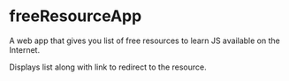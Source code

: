 # freeResourceApp

A web app that gives you list of free resources to learn JS available on the Internet.

Displays list along with link to redirect to the resource.
